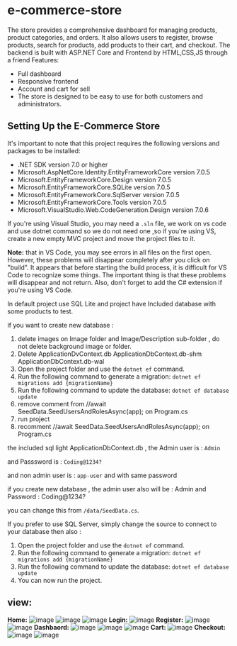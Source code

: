# e-commerce-store
The store provides a comprehensive dashboard for managing products,
product categories, and orders. It also allows users to register, browse
products, search for products, add products to their cart, and checkout.
The backend is built with ASP.NET Core and Frontend by HTML,CSS,JS
through a friend
Features:
- Full dashboard
- Responsive frontend
- Account and cart for sell
- The store is designed to be easy to use for both customers and
administrators.

## Setting Up the E-Commerce Store

It's important to note that this project requires the following versions and packages to be installed:

- .NET SDK version 7.0 or higher
- Microsoft.AspNetCore.Identity.EntityFrameworkCore version 7.0.5
- Microsoft.EntityFrameworkCore.Design version 7.0.5
- Microsoft.EntityFrameworkCore.SQLite version 7.0.5
- Microsoft.EntityFrameworkCore.SqlServer version 7.0.5
- Microsoft.EntityFrameworkCore.Tools version 7.0.5
- Microsoft.VisualStudio.Web.CodeGeneration.Design version 7.0.6

If you're using Visual Studio, you may need a `.sln` file, we work on vs code and use dotnet command so we do not need one ,so if you're using VS, create a new empty MVC project and move the project files to it.

**Note:** that in VS Code, you may see errors in all files on the first open. However, these problems will disappear completely after you click on "build". It appears that before starting the build process, it is difficult for VS Code to recognize some things. The important thing is that these problems will disappear and not return. Also, don't forget to add the C# extension if you're using VS Code.



In default project use SQL Lite and project have Included database with some products to test.

if you want to create new database : 

1. delete images on Image folder and Image/Description sub-folder , do not delete background image or folder.
2. Delete ApplicationDvContext.db ApplicationDbContext.db-shm ApplicationDbContext.db-wal
3. Open the project folder and use the `dotnet ef` command.
4. Run the following command to generate a migration: `dotnet ef migrations add {migrationName}`
6. Run the following command to update the database: `dotnet ef database update`
6. remove comment from //await SeedData.SeedUsersAndRolesAsync(app); on Program.cs
6. run project
6. recomment //await SeedData.SeedUsersAndRolesAsync(app); on Program.cs

the included sql light ApplicationDbContext.db , the  Admin user is : `Admin`

and Passsword is : `Coding@1234?`

and non admin user is : `app-user` and with same password

if you create new database , the admin user also will be : Admin and Password : Coding@1234?

you can change this from `/data/SeedData.cs`.

If you prefer to use SQL Server, simply change the source to connect to your database then also :

1. Open the project folder and use the `dotnet ef` command.
2. Run the following command to generate a migration: `dotnet ef migrations add {migrationName}`
3. Run the following command to update the database: `dotnet ef database update`
4. You can now run the project.


## view:
**Home:**
![image](https://github.com/IsmaelE77/e-commerce-store/assets/93754014/6908aab3-1a76-406f-90d6-5be62072bd83)
![image](https://github.com/IsmaelE77/e-commerce-store/assets/93754014/651c8e1a-5736-483a-ab46-5065dbafb83e)
![image](https://github.com/IsmaelE77/e-commerce-store/assets/93754014/6ae76212-adfe-4e32-80fc-dbe93111b255)
**Login:**
![image](https://github.com/IsmaelE77/e-commerce-store/assets/93754014/18d06bc1-27c5-4e02-8e15-73bd3f177d3a)
**Register:**
![image](https://github.com/IsmaelE77/e-commerce-store/assets/93754014/38fb0486-6a95-4490-a54d-4eff8c91945e)
![image](https://github.com/IsmaelE77/e-commerce-store/assets/93754014/49a826b6-329f-4bbe-a426-8da8715b5891)
**Dashbaord:**
![image](https://github.com/IsmaelE77/e-commerce-store/assets/93754014/0cc2d53b-210c-47c6-84d3-127bfd5192a4)
![image](https://github.com/IsmaelE77/e-commerce-store/assets/93754014/9268ff6b-61a9-4071-988f-fc8dd9ff68e4)
![image](https://github.com/IsmaelE77/e-commerce-store/assets/93754014/cc1127ae-d099-45bb-a42b-b2af62d1e0eb)
**Cart:**
![image](https://github.com/IsmaelE77/e-commerce-store/assets/93754014/fd515dd5-41a3-4713-b6d2-efb264477524)
**Checkout:**
![image](https://github.com/IsmaelE77/e-commerce-store/assets/93754014/5f4dbc07-ab50-4ba2-9be2-c9cafb93a28a)
![image](https://github.com/IsmaelE77/e-commerce-store/assets/93754014/739129b6-d5d2-484a-b77a-eeb24ed1e6fb)
